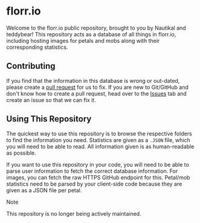 # florr.io

Welcome to the florr.io public repository, brought to you by Nautikal and teddybear! This repository acts as a database of all things in florr.io, including hosting images for petals and mobs along with their corresponding statistics.

## Contributing
If you find that the information in this database is wrong or out-dated, please create a [pull request](https://github.com/NauticalTwilight/florr/pulls) for us to fix. If you are new to Git/GitHub and don't know how to create a pull request, head over to the [Issues](https://github.com/NauticalTwilight/florr/issues) tab and create an issue so that we can fix it.

## Using This Repository
The quickest way to use this repository is to browse the respective folders to find the information you need. Statistics are given as a `.JSON` file, which you will need to be able to read. All information given is as human-readable as possible.

If you want to use this repository in your code, you will need to be able to parse user information to fetch the correct database information. For images, you can fetch the raw HTTPS GitHub endpoint for this. Petal/mob statistics need to be parsed by your client-side code because they are given as a JSON file per petal.

> [!NOTE]
> This repository is no longer being actively maintained.
